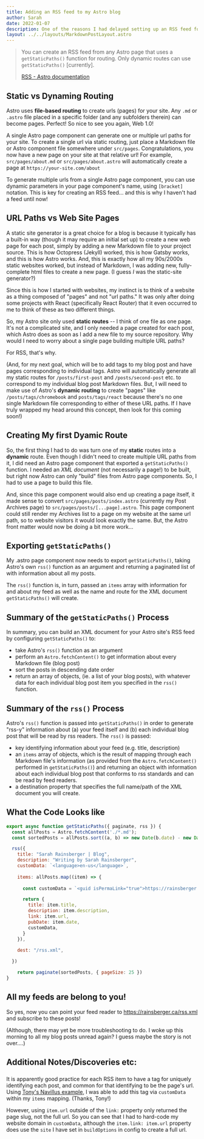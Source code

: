 ```yaml
---
title: Adding an RSS feed to my Astro blog
author: Sarah
date: 2022-01-07
description: One of the reasons I had delayed setting up an RSS feed for this blog is that Astro is still technically in beta, and many aspects of coding the site are changing right before my eyes! With everything else I was learning, I didn't want to have to re-learn this, too. But, in the spirit of accessible, self-hosted content, I started the new year by sitting down and cranking it out. Here's how I did it...
layout: ../../layouts/MarkdownPostLayout.astro
---
```

> You can create an RSS feed from any Astro page that uses a `getStaticPaths()` function for routing. Only dynamic routes can use `getStaticPaths()` [currently].
>
> [RSS - Astro documentation](https://docs.astro.build/en/guides/rss/)

## Static vs Dynaming Routing

Astro uses **file-based routing** to create urls (pages) for your site. Any `.md` or `.astro` file placed in a specific folder (and any subfolders therein) can become pages. Perfect! So nice to see you again, Web 1.0!

A single Astro page component can generate one or multiple url paths for your site. To create a single url via static routing, just place a Markdown file or Astro component file somewhere under `src/pages`. Congratulations, you now have a new page on your site at that relative url!  For example, `src/pages/about.md` or `src/pages/about.astro` will automatically create a page at `https://your-site.com/about`

To generate multiple urls from a single Astro page component, you can use dynamic parameters in your page component's name, using `[bracket]` notation. This is key for creating an RSS feed... and this is why I haven't had a feed until now!

## URL Paths vs Web Site Pages

A static site generator is a great choice for a blog is because it typically has a built-in way (though it may require an initial set up) to create a new web page for each post, simply by adding a new Markdown file to your project source. This is how Octopress (Jekyll) worked, this is how Gatsby works, and this is how Astro works. And, this is exactly how all my 90s/2000s static websites worked, but instead of Markdown, I was adding new, fully-complete html files to create a new page. (I guess *I* was the static-site generator?)

Since this is how I started with websites, my instinct is to think of a website as a thing composed of "pages" and not "url paths." It was only after doing some projects with React (specifically React Router) that it even occurred to me to think of these as two different things.

So, my Astro site only used **static routes** -- I think of one file as one page. It's not a complicated site, and I only needed a page created for each post, which Astro does as soon as I add a new file to my source repository. Why would I need to worry about a single page building multiple URL paths?

For RSS, that's why. 

(And, for my next goal, which will be to add tags to my blog post and have pages corresponding to individual tags. Astro will automatically generate all my static routes for `/posts/first-post` and `/posts/second-post` etc. to correspond to my individual blog post Markdown files. But, I will need to make use of Astro's **dynamic routing** to create "pages" like `/posts/tags/chromebook` and `posts/tags/react` because there's no one single Markdown file corresponding to either of these URL paths. If I have truly wrapped my head around this concept, then look for this coming soon!)

## Creating My first Dyamic Route

So, the first thing I had to do was turn one of my **static** routes into a **dynamic** route. Even though I didn't need to create multiple URL paths from it, I did need an Astro page component that exported a `getStaticPaths()` function. I needed an *XML document* (not necessarily a page!) to be built, but right now Astro can only "build" files from Astro page components. So, I had to use a page to build this file.

And, since this page component would also end up creating a page itself, it made sense to convert `src/pages/posts/index.astro` (currently my Post Archives page) to `src/pages/posts/[...page].astro`. This page component could still render my Archives list to a page on my website at the same url path, so to website visitors it would look exactly the same. But, the Astro front matter would now be doing a bit more work...

## Exporting `getStaticPaths()`

My .astro page component now needs to export `getStaticPaths()`, taking Astro's own `rss()` function as an argument and returning a paginated list of with information about all my posts.

The `rss()` function is, in turn, passed an `items` array with information for and about my feed as well as the name and route for the XML document `getStaticPaths()` will create.

## Summary of the `getStaticPaths()` Process

In summary, you can build an XML document for your Astro site's RSS feed by configuring `getStaticPaths()` to:
- take Astro's `rss()` function as an argument
- perform an `Astro.fetchContent()` to get information about every Markdown file (blog post)
- sort the posts in descending date order
- return an array of objects, (ie. a list of your blog posts), with whatever data for each individual blog post item you specified in the `rss()` function.

## Summary of the `rss()` Process

Astro's `rss()` function is passed into `getStaticPaths()` in order to generate "rss-y" information about (a) your feed itself and (b) each individual blog post that will be read by rss readers. The `rss()` is passed:
- key identifying information about your feed (e.g. title, description)
- an `items` array of objects, which is the result of mapping through each Markdown file's information (as provided from the `Astro.fetchContent()` performed in `getStaticPaths()`) and returning an object with information about each individual blog post that conforms to rss standards and can be read by feed readers.
- a destination property that specifies the full name/path of the XML document you will create. 

## What the Code Looks like

```js
export async function getStaticPaths({ paginate, rss }) {
  const allPosts = Astro.fetchContent('./*.md');
  const sortedPosts = allPosts.sort((a, b) => new Date(b.date) - new Date(a.date));

  rss({
    title: "Sarah Rainsberger | Blog",
    description: "Writing by Sarah Rainsberger",
    customData: `<language>en-us</language>`,
    
    items: allPosts.map((item) => {
      
      const customData = `<guid isPermaLink="true">https://rainsberger.ca${item.url}</guid>`

      return {
        title: item.title,
        description: item.description,
        link: item.url,
        pubDate: item.date,
        customData,
      }
    }),
    
    dest: "/rss.xml",

  })

    return paginate(sortedPosts, { pageSize: 25 })
}
```

## All my feeds are belong to you!

So yes, now you can point your feed reader to https://rainsberger.ca/rss.xml and subscribe to these posts! 

(Although, there may yet be more troubleshooting to do. I woke up this morning to all my blog posts unread again? I guess maybe the story is not over....)
## Additional Notes/Discoveries etc:

### <guid>
It is apparently good practice for each RSS item to have a <guid> tag for uniquely identifying each post, and common for that identifying to be the page's url. Using [Tony's Navillus example](https://github.com/Navillus-BV/navillus-dev/blob/c8a9851fd210d2388ea7dcff40e2befa20f39311/src/pages/blog/%5B...page%5D.astro#L51), I was able to add this tag via `customData` within my `items` mapping. (Thanks, Tony!)

However, using `item.url` outside of the `link:` property only returned the page slug, not the full url. So you can see that I had to hard-code my website domain in `customData`, although the `item.link: item.url` property does use the `site` I have set in `buildOptions` in config to create a full url.